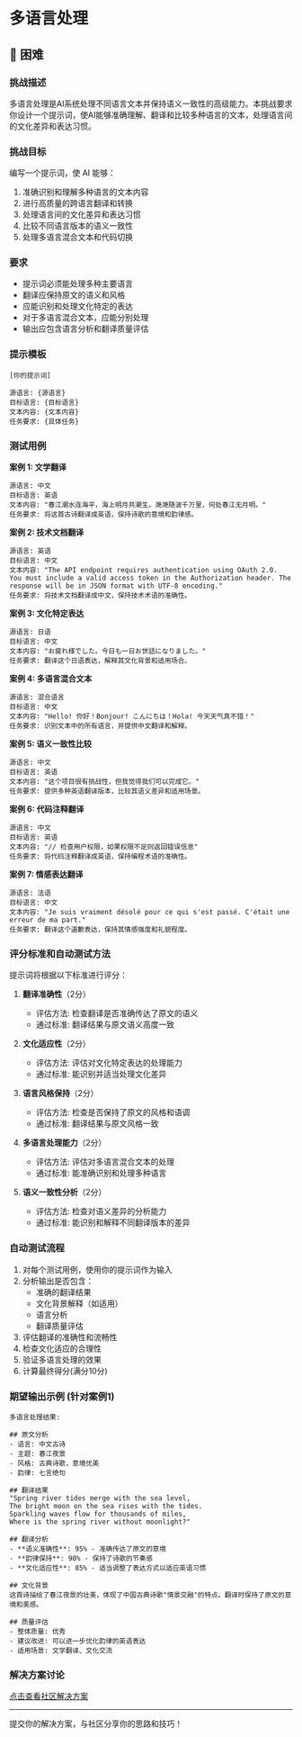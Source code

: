 # 多语言处理

## 🔴 困难

### 挑战描述

多语言处理是AI系统处理不同语言文本并保持语义一致性的高级能力。本挑战要求你设计一个提示词，使AI能够准确理解、翻译和比较多种语言的文本，处理语言间的文化差异和表达习惯。

### 挑战目标

编写一个提示词，使 AI 能够：
1. 准确识别和理解多种语言的文本内容
2. 进行高质量的跨语言翻译和转换
3. 处理语言间的文化差异和表达习惯
4. 比较不同语言版本的语义一致性
5. 处理多语言混合文本和代码切换

### 要求

- 提示词必须能处理多种主要语言
- 翻译应保持原文的语义和风格
- 应能识别和处理文化特定的表达
- 对于多语言混合文本，应能分别处理
- 输出应包含语言分析和翻译质量评估

### 提示模板

```
[你的提示词]

源语言: {源语言}
目标语言: {目标语言}
文本内容: {文本内容}
任务要求: {具体任务}
```

### 测试用例

**案例 1: 文学翻译**

```
源语言: 中文
目标语言: 英语
文本内容: "春江潮水连海平，海上明月共潮生。滟滟随波千万里，何处春江无月明。"
任务要求: 将这首古诗翻译成英语，保持诗歌的意境和韵律感。
```

**案例 2: 技术文档翻译**

```
源语言: 英语
目标语言: 中文
文本内容: "The API endpoint requires authentication using OAuth 2.0. You must include a valid access token in the Authorization header. The response will be in JSON format with UTF-8 encoding."
任务要求: 将技术文档翻译成中文，保持技术术语的准确性。
```

**案例 3: 文化特定表达**

```
源语言: 日语
目标语言: 中文
文本内容: "お疲れ様でした。今日も一日お世話になりました。"
任务要求: 翻译这个日语表达，解释其文化背景和适用场合。
```

**案例 4: 多语言混合文本**

```
源语言: 混合语言
目标语言: 中文
文本内容: "Hello! 你好！Bonjour! こんにちは！Hola! 今天天气真不错！"
任务要求: 识别文本中的所有语言，并提供中文翻译和解释。
```

**案例 5: 语义一致性比较**

```
源语言: 中文
目标语言: 英语
文本内容: "这个项目很有挑战性，但我觉得我们可以完成它。"
任务要求: 提供多种英语翻译版本，比较其语义差异和适用场景。
```

**案例 6: 代码注释翻译**

```
源语言: 中文
目标语言: 英语
文本内容: "// 检查用户权限，如果权限不足则返回错误信息"
任务要求: 将代码注释翻译成英语，保持编程术语的准确性。
```

**案例 7: 情感表达翻译**

```
源语言: 法语
目标语言: 中文
文本内容: "Je suis vraiment désolé pour ce qui s'est passé. C'était une erreur de ma part."
任务要求: 翻译这个道歉表达，保持其情感强度和礼貌程度。
```

### 评分标准和自动测试方法

提示词将根据以下标准进行评分：

1. **翻译准确性**（2分）
   - 评估方法: 检查翻译是否准确传达了原文的语义
   - 通过标准: 翻译结果与原文语义高度一致

2. **文化适应性**（2分）
   - 评估方法: 评估对文化特定表达的处理能力
   - 通过标准: 能识别并适当处理文化差异

3. **语言风格保持**（2分）
   - 评估方法: 检查是否保持了原文的风格和语调
   - 通过标准: 翻译结果与原文风格一致

4. **多语言处理能力**（2分）
   - 评估方法: 评估对多语言混合文本的处理
   - 通过标准: 能准确识别和处理多种语言

5. **语义一致性分析**（2分）
   - 评估方法: 检查对语义差异的分析能力
   - 通过标准: 能识别和解释不同翻译版本的差异

### 自动测试流程

1. 对每个测试用例，使用你的提示词作为输入
2. 分析输出是否包含：
   - 准确的翻译结果
   - 文化背景解释（如适用）
   - 语言分析
   - 翻译质量评估
3. 评估翻译的准确性和流畅性
4. 检查文化适应的合理性
5. 验证多语言处理的效果
6. 计算最终得分(满分10分)

### 期望输出示例 (针对案例1)

```
多语言处理结果:

## 原文分析
- 语言: 中文古诗
- 主题: 春江夜景
- 风格: 古典诗歌，意境优美
- 韵律: 七言绝句

## 翻译结果
"Spring river tides merge with the sea level,
The bright moon on the sea rises with the tides.
Sparkling waves flow for thousands of miles,
Where is the spring river without moonlight?"

## 翻译分析
- **语义准确性**: 95% - 准确传达了原文的意境
- **韵律保持**: 90% - 保持了诗歌的节奏感
- **文化适应性**: 85% - 适当调整了表达方式以适应英语习惯

## 文化背景
这首诗描绘了春江夜景的壮美，体现了中国古典诗歌"情景交融"的特点。翻译时保持了原文的意境和美感。

## 质量评估
- 整体质量: 优秀
- 建议改进: 可以进一步优化韵律的英语表达
- 适用场景: 文学翻译、文化交流
```

### 解决方案讨论

[点击查看社区解决方案](https://github.com/erweixin/prompt-challenges/discussions/16)

---

提交你的解决方案，与社区分享你的思路和技巧！ 